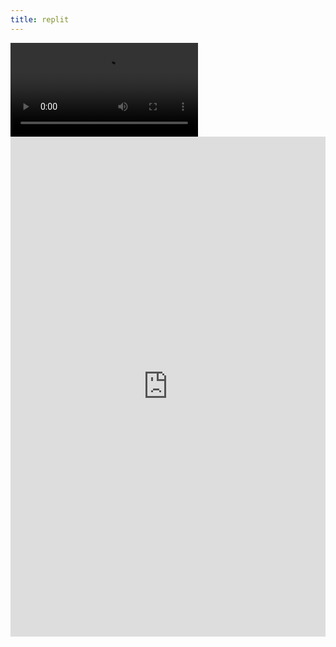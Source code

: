 ```yaml
---
title: replit
---
```

  <div id="video_wrapper">
    <video autoplay loop>
        <source src="https://drive.google.com/uc?export=view&id=1N5WsfdfoWtcYQ6Ehm3NTGhUKv4jy8CUq" type="video/mp4">
    </video>
  </div>

<center><iframe frameborder="0" width="100%" height="800px" src="https://replit.com/@TianbinLiu/Menu?lite=true"></center>
